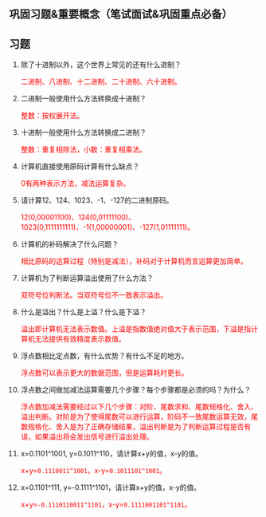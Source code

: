## 巩固习题&重要概念（笔试面试&巩固重点必备）

## 习题

1. 除了十进制以外，这个世界上常见的还有什么进制？

   <font color=#FF0000>二进制、八进制、十二进制、二十进制、六十进制。</font>

2. 二进制一般使用什么方法转换成十进制？

   <font color=#FF0000>整数：按权展开法。</font>

3. 十进制一般使用什么方法转换成二进制？

   <font color=#FF0000>整数：重复相除法，小数：重复相乘法。</font>

4. 计算机直接使用原码计算有什么缺点？

   <font color=#FF0000>0有两种表示方法，减法运算复杂。</font>

5. 请计算12、124、1023、-1、-127的二进制原码。

   <font color=#FF0000>12(0,00001100)、124(0,01111100)、1023(0,1111111111)、-1(1,00000001)、-127(1,01111111)。</font>

6. 计算机的补码解决了什么问题？

   <font color=#FF0000>相比原码的运算过程（特别是减法），补码对于计算机而言运算更加简单。</font>

7. 计算机为了判断运算溢出使用了什么方法？

   <font color=#FF0000>双符号位判断法。当双符号位不一致表示溢出。</font>

8. 什么是溢出？什么是上溢？什么是下溢？

   <font color=#FF0000>溢出即计算机无法表示数值。上溢是指数值绝对值大于表示范围，下溢是指计算机无法提供有效精度表示数值。</font>

9. 浮点数相比定点数，有什么优势？有什么不足的地方。

   <font color=#FF0000>浮点数可以表示更大的数据范围，但是运算耗时更长。</font>

10. 浮点数之间做加减法运算需要几个步骤？每个步骤都是必须的吗？为什么？

    <font color=#FF0000>浮点数加减法需要经过以下几个步骤：对阶、尾数求和、尾数规格化、舍入、溢出判断。对阶是为了使得尾数可以进行运算，阶码不一致尾数运算无效，尾数规格化、舍入是为了正确存储结果，溢出判断是为了判断运算过程是否有误，如果溢出将会发出信号进行溢出处理。</font>

11. x=0.1101^1001, y=0.1011^110，请计算x+y的值，x-y的值。

    <font color=#FF0000>x+y=`0.1110011^1001`，x-y=`0.1011101^1001`。</font>

12. x=0.1101^111, y=-0.1111^1101，请计算x+y的值，x-y的值。

    <font color=#FF0000>x+y=`-0.1110110011^1101`，x-y=`0.1111001101^1101`。</font>